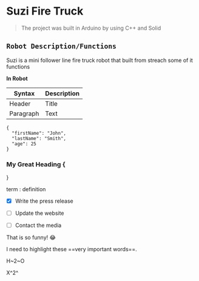 # Suzi Fire Truck


> The project was built in Arduino by using C++ and Solid


``` Robot Description/Functions ```
-
Suzi is a mini follower line fire truck robot that built from streach
some of it functions





**In Robot**


| Syntax | Description |
| ----------- | ----------- |
| Header | Title |
| Paragraph | Text |


```
{
  "firstName": "John",
  "lastName": "Smith",
  "age": 25
}
```




### My Great Heading {

}


term
: definition



- [x] Write the press release
- [ ] Update the website
- [ ] Contact the media



That is so funny! :joy:




I need to highlight these ==very important words==.


H~2~O


X^2^
